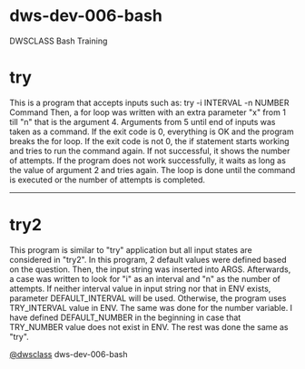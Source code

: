 # dws-dev-006-bash
DWSCLASS Bash Training

# try
This is a program that accepts inputs such as:
try -i INTERVAL -n NUMBER Command
Then, a for loop was written with an extra parameter "x" from 1 till "n" that is the argument 4.
Arguments from 5 until end of inputs was taken as a command. If the exit code is 0, everything is OK and the program breaks the for loop.
If the exit code is not 0, the if statement starts working and tries to run the command again. If not successful, it shows the number of attempts. If the program does not work successfully, it waits as long as the value of argument 2 and tries again.
The loop is done until the command is executed or the number of attempts is completed.

---

# try2
This program is similar to "try" application but all input states are considered in "try2". In this program, 2 default values were defined based on the question.
Then, the input string was inserted into ARGS. Afterwards, a case was written to look for "i" as an interval and "n" as the number of attempts.
If neither interval value in input string nor that in ENV exists, parameter DEFAULT_INTERVAL will be used. Otherwise, the program uses TRY_INTERVAL value in ENV.
The same was done for the number variable. I have defined DEFAULT_NUMBER in the beginning in case that TRY_NUMBER value does not exist in ENV.
The rest was done the same as "try".


[@dwsclass](https://github.com/dwsclass) dws-dev-006-bash

